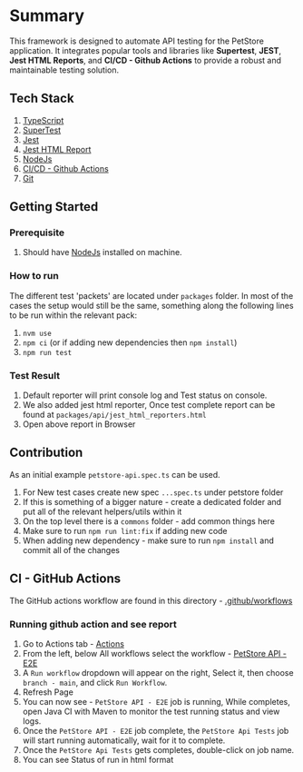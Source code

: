 # Summary

This framework is designed to automate API testing for the PetStore application. It integrates popular tools and libraries like **Supertest**, **JEST**, **Jest HTML Reports**, and **CI/CD - Github Actions**  to provide a robust and maintainable testing solution.

## Tech Stack
1. [TypeScript](https://www.typescriptlang.org/)
2. [SuperTest](https://www.npmjs.com/package/supertest)
3. [Jest](https://jestjs.io/)
4. [Jest HTML Report](https://www.npmjs.com/package/jest-html-reporter)
5. [NodeJs](https://nodejs.org/en)
7. [CI/CD - Github Actions](https://docs.github.com/en/actions)
8. [Git](https://git-scm.com/)

## Getting Started

### Prerequisite
1. Should have [NodeJs](https://nodejs.org/en)  installed on machine.

### How to run
The different test 'packets' are located under `packages` folder.
In most of the cases the setup would still be the same, something along the following lines to be run within the relevant pack:
1. `nvm use`
2. `npm ci` (or if adding new dependencies then `npm install`)
3. `npm run test`

### Test Result
1. Default reporter will print console log and Test status on console.
2. We also added jest html reporter, Once test complete report can be found at `packages/api/jest_html_reporters.html`
3. Open above report in Browser


## Contribution

As an initial example `petstore-api.spec.ts` can be used.

1. For New test cases create new spec `...spec.ts` under petstore folder
2. If this is something of a bigger nature - create a dedicated folder and put all of the relevant helpers/utils within it
3. On the top level there is a `commons` folder - add common things here
4. Make sure to run `npm run lint:fix` if adding new code
5. When adding new dependency - make sure to run `npm install` and commit all of the changes


## CI - GitHub Actions
The GitHub actions workflow are found in this directory - [.github/workflows](../../.github/workflows)

### Running github action and see report
1. Go to Actions tab - [Actions](https://github.com/srthorat/petstore-ts/actions)
2. From the left, below All workflows select the workflow - [PetStore API - E2E](https://github.com/srthorat/petstore-ts/actions/workflows/petstore-api-e2e.yml)
3. A `Run workflow` dropdown will appear on the right, Select it, then choose `branch - main`, and click `Run Workflow`.
4. Refresh Page
5. You can now see - `PetStore API - E2E` job is running, While completes, open Java CI with Maven to monitor the test
   running status and view logs.
6. Once the `PetStore API - E2E` job complete, the `PetStore Api Tests` job will start
   running automatically, wait for it to complete.
7. Once the `PetStore Api Tests` gets completes, double-click on job name. 
8. You can see Status of run in html format